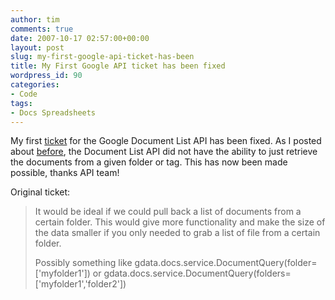 ```yaml
---
author: tim
comments: true
date: 2007-10-17 02:57:00+00:00
layout: post
slug: my-first-google-api-ticket-has-been
title: My First Google API ticket has been fixed
wordpress_id: 90
categories:
- Code
tags:
- Docs Spreadsheets
---
```


My first [ticket](http://code.google.com/p/gdata-issues/issues/detail?id=44) for the Google Document List API has been fixed.  As I posted about [before](http://gpowered.blogspot.com/2007/08/quick-docs-api-example-python.html), the Document List API did not have the ability to just retrieve the documents from a given folder or tag.  This has now been made possible, thanks API team!  
  


Original ticket:  
  



<blockquote>It would be ideal if we could pull back a list of documents from a certain
folder.  This would give more functionality and make the size of the data
smaller if you only needed to grab a list of file from a certain folder.
  
  

Possibly something like
gdata.docs.service.DocumentQuery(folder=['myfolder1'])
or
gdata.docs.service.DocumentQuery(folders=['myfolder1','folder2'])</blockquote>

  

